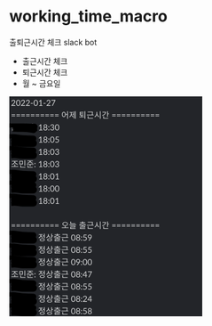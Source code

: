 # working_time_macro
출퇴근시간 체크 slack bot

* 출근시간 체크
* 퇴근시간 체크
* 월 ~ 금요일

<img width="348" alt="slack_macro" src="./slack_macro.png">
